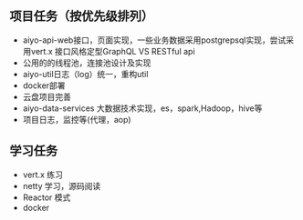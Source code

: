 ## 项目任务（按优先级排列）

* aiyo-api-web接口，页面实现，一些业务数据采用postgrepsql实现，尝试采用vert.x 接口风格定型GraphQL VS RESTful api 
* 公用的的线程池，连接池设计及实现
* aiyo-util日志（log）统一，重构util
* docker部署
* 云盘项目完善
* aiyo-data-services 大数据技术实现，es，spark,Hadoop，hive等
* 项目日志，监控等(代理，aop)

## 学习任务

* vert.x 练习
* netty 学习，源码阅读
* Reactor 模式
* docker


